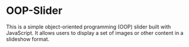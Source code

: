 # OOP-Slider
This is a simple object-oriented programming (OOP) slider built with JavaScript. It allows users to display a set of images or other content in a slideshow format.
